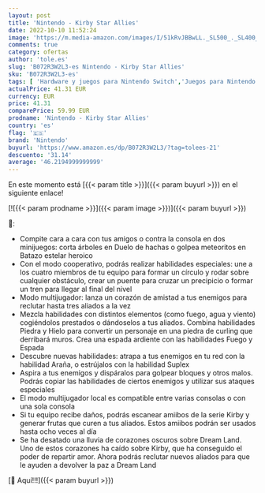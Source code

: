 ```yaml
---
layout: post
title: 'Nintendo - Kirby Star Allies'
date: 2022-10-10 11:52:24
image: 'https://m.media-amazon.com/images/I/51kRvJBBwLL._SL500_._SL400_.jpg'
comments: true
category: ofertas
author: 'tole.es'
slug: 'B072R3W2L3-es Nintendo - Kirby Star Allies'
sku: 'B072R3W2L3-es'
tags: [ 'Hardware y juegos para Nintendo Switch','Juegos para Nintendo Switch','Videojuegos','nintendo','🇪🇸', ]
actualPrice: 41.31 EUR
currency: EUR
price: 41.31
comparePrice: 59.99 EUR
prodname: 'Nintendo - Kirby Star Allies'
country: 'es'
flag: '🇪🇸'
brand: 'Nintendo'
buyurl: 'https://www.amazon.es/dp/B072R3W2L3/?tag=tolees-21'
descuento: '31.14'
average: '46.2194999999999'
---
```


En este momento está [{{< param title >}}]({{< param buyurl >}}) en el siguiente enlace!

[![{{< param prodname >}}]({{< param image >}})]({{< param buyurl >}})

🔎:

- Compite cara a cara con tus amigos o contra la consola en dos minijuegos: corta árboles en Duelo de hachas o golpea meteoritos en Batazo estelar heroico
- Con el modo cooperativo, podrás realizar habilidades especiales: une a los cuatro miembros de tu equipo para formar un círculo y rodar sobre cualquier obstáculo, crear un puente para cruzar un precipicio o formar un tren para llegar al final del nivel
- Modo multijugador: lanza un corazón de amistad a tus enemigos para reclutar hasta tres aliados a la vez
- Mezcla habilidades con distintos elementos (como fuego, agua y viento) cogiéndolos prestados o dándoselos a tus aliados. Combina habilidades Piedra y Hielo para convertir un personaje en una piedra de curling que derribará muros. Crea una espada ardiente con las habilidades Fuego y Espada
- Descubre nuevas habilidades: atrapa a tus enemigos en tu red con la habilidad Araña, o estrújalos con la habilidad Suplex
- Aspira a tus enemigos y dispáralos para golpear bloques y otros malos. Podrás copiar las habilidades de ciertos enemigos y utilizar sus ataques especiales
- El modo multijugador local es compatible entre varias consolas o con una sola consola
- Si tu equipo recibe daños, podrás escanear amiibos de la serie Kirby y generar frutas que curen a tus aliados. Estos amiibos podrán ser usados hasta ocho veces al día
- Se ha desatado una lluvia de corazones oscuros sobre Dream Land. Uno de estos corazones ha caído sobre Kirby, que ha conseguido el poder de repartir amor. Ahora podrás reclutar nuevos aliados para que le ayuden a devolver la paz a Dream Land

[🛒 Aquí!!!]({{< param buyurl >}})
